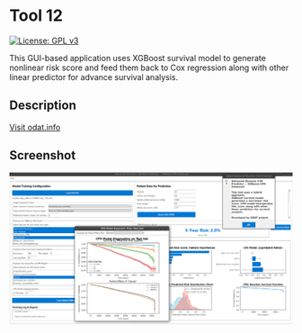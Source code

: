 # Tool 12

[![License: GPL v3](https://img.shields.io/badge/License-GPLv3-blue.svg)](https://www.gnu.org/licenses/gpl-3.0)

This GUI-based application uses XGBoost survival model to generate nonlinear risk score and feed them back to Cox regression along with other linear predictor for advance survival analysis.

## Description

[Visit odat.info](https://odat.info)

## Screenshot

![Application Screenshot](screen.png)
